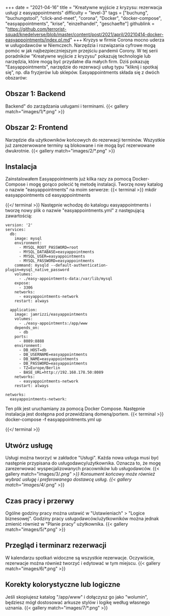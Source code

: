 +++
date = "2021-04-16"
title = "Kreatywne wyjście z kryzysu: rezerwacja usługi z easyappointments"
difficulty = "level-3"
tags = ["buchung", "buchungstool", "click-and-meet", "corona", "Docker", "docker-compose", "easyappointments", "krise", "einzelhandel", "geschaefte"]
githublink = "https://github.com/terrorist-squad/knedelverse/blob/master/content/post/2021/april/20210414-docker-easyappointments/index.pl.md"
+++
Kryzys w firmie Corona mocno uderza w usługodawców w Niemczech. Narzędzia i rozwiązania cyfrowe mogą pomóc w jak najbezpieczniejszym przejściu pandemii Corony. W tej serii poradników "Kreatywne wyjście z kryzysu" pokazuję technologie lub narzędzia, które mogą być przydatne dla małych firm. Dziś pokazuję "Easyappointments", narzędzie do rezerwacji usług typu "kliknij i spotkaj się", np. dla fryzjerów lub sklepów. Easyappointments składa się z dwóch obszarów:
## Obszar 1: Backend
Backend" do zarządzania usługami i terminami.
{{< gallery match="images/1/*.png" >}}

## Obszar 2: Frontend
Narzędzie dla użytkowników końcowych do rezerwacji terminów. Wszystkie już zarezerwowane terminy są blokowane i nie mogą być rezerwowane dwukrotnie.
{{< gallery match="images/2/*.png" >}}

## Instalacja
Zainstalowałem Easyappointments już kilka razy za pomocą Docker-Compose i mogę gorąco polecić tę metodę instalacji. Tworzę nowy katalog o nazwie "easyappointments" na moim serwerze:
{{< terminal >}}
mkdir easyappointments
cd easyappointments

{{</ terminal >}}
Następnie wchodzę do katalogu easyappointments i tworzę nowy plik o nazwie "easyappointments.yml" z następującą zawartością:
```
version: '2'
services:
  db:
    image: mysql
    environment:
      - MYSQL_ROOT_PASSWORD=root
      - MYSQL_DATABASE=easyappointments
      - MYSQL_USER=easyappointments
      - MYSQL_PASSWORD=easyappointments
    command: mysqld --default-authentication-plugin=mysql_native_password
    volumes:
      - ./easy-appointments-data:/var/lib/mysql
    expose:
      - 3306
    networks:
      - easyappointments-network
    restart: always

  application:
    image: jamrizzi/easyappointments
    volumes:
      - ./easy-appointments:/app/www
    depends_on:
      - db
    ports:
      - 8089:8888
    environment:
      - DB_HOST=db
      - DB_USERNAME=easyappointments
      - DB_NAME=easyappointments
      - DB_PASSWORD=easyappointments
      - TZ=Europe/Berlin
      - BASE_URL=http://192.168.178.50:8089 
    networks:
      - easyappointments-network
    restart: always

networks:
  easyappointments-network:

```
Ten plik jest uruchamiany za pomocą Docker Compose. Następnie instalacja jest dostępna pod przewidzianą domeną/portem.
{{< terminal >}}
docker-compose -f easyappointments.yml up

{{</ terminal >}}

## Utwórz usługę
Usługi można tworzyć w zakładce "Usługi". Każda nowa usługa musi być następnie przypisana do usługodawcy/użytkownika. Oznacza to, że mogę zarezerwować wyspecjalizowanych pracowników lub usługodawców.
{{< gallery match="images/3/*.png" >}}
Konsument końcowy może również wybrać usługę i preferowanego dostawcę usług.
{{< gallery match="images/4/*.png" >}}

## Czas pracy i przerwy
Ogólne godziny pracy można ustawić w "Ustawieniach" > "Logice biznesowej". Godziny pracy usługodawców/użytkowników można jednak zmienić również w "Planie pracy" użytkownika.
{{< gallery match="images/5/*.png" >}}

## Przegląd i terminarz rezerwacji
W kalendarzu spotkań widoczne są wszystkie rezerwacje. Oczywiście, rezerwacje można również tworzyć i edytować w tym miejscu.
{{< gallery match="images/6/*.png" >}}

## Korekty kolorystyczne lub logiczne
Jeśli skopiujesz katalog "/app/www" i dołączysz go jako "wolumin", będziesz mógł dostosować arkusze stylów i logikę według własnego uznania.
{{< gallery match="images/7/*.png" >}}